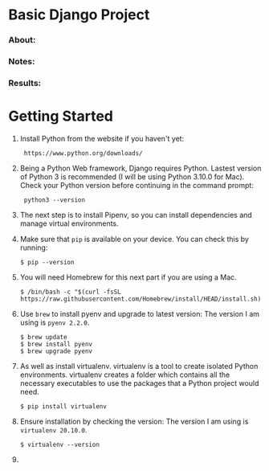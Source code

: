 # Basic Django Project

### About:

### Notes:

### Results:
 
# Getting Started

1. Install Python from the website if you haven't yet:

        https://www.python.org/downloads/

2. Being a Python Web framework, Django requires Python. Lastest version of Python 3 is recommended (I will be using Python 3.10.0 for Mac). Check your Python version before continuing in the command prompt:

        python3 --version
        
3. The next step is to install Pipenv, so you can install dependencies and manage virtual environments.
 
4. Make sure that `pip` is available on your device. You can check this by running:

       $ pip --version
       
5. You will need Homebrew for this next part if you are using a Mac. 
            
       $ /bin/bash -c "$(curl -fsSL https://raw.githubusercontent.com/Homebrew/install/HEAD/install.sh)"     
       
7. Use `brew` to install pyenv and upgrade to latest version: The version I am using is `pyenv 2.2.0`.
       
       $ brew update
       $ brew install pyenv
       $ brew upgrade pyenv
       
6. As well as install virtualenv. virtualenv is a tool to create isolated Python environments. virtualenv creates a folder which contains all the necessary executables to use the packages that a Python project would need.

       $ pip install virtualenv
       
7. Ensure installation by checking the version: The version I am using is `virtualenv 20.10.0`. 

       $ virtualenv --version 
       
8.        
